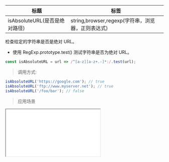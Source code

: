 |  标题   | 标签  |
|  ----  | ----  |
| isAbsoluteURL(是否是绝对路径) | string,browser,regexp(字符串，浏览器，正则表达式) |

检查给定的字符串是否是绝对 URL。

* 使用 RegExp.prototype.test() 测试字符串是否为绝对 URL。

```js
const isAbsoluteURL = url => /^[a-z][a-z+.-]*:/.test(url);
```

> 调用方式:

```js
isAbsoluteURL('https://google.com'); // true
isAbsoluteURL('ftp://www.myserver.net'); // true
isAbsoluteURL('/foo/bar'); // false
```

> 应用场景

<iframe src="codes/javascript/html/isAbsoluteURL.html"></iframe>



